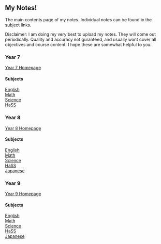 <head>
  <title>Notes</title>
</head>
<body>
  <h2>My Notes!</h2>
  <p>The main contents page of my notes. Individual notes can be found in the subject links.</p>
  <p>Disclaimer: I am doing my very best to upload my notes. They will come out periodically. Quality and accuracy not guranteed, and usually wont cover all objectives and course content. I hope these are somewhat helpful to you.</p>
  <h3>Year 7</h3>
  <p><a href="https://shan-mei.github.io/shanmeis-notes/notes/year-7.html"><span class="button">Year 7 Homepage</span></a></p>
  <h4>Subjects</h4>
  <p><a href="https://shan-mei.github.io/shanmeis-notes/notes/year-7/english.html"><span class="button">English</span></a><br><a href="https://shan-mei.github.io/shanmeis-notes/notes/year-7/math.html"><span class="button">Math</span></a><br><a href="https://shan-mei.github.io/shanmeis-notes/notes/year-7/science.html"><span class="button">Science</span></a><br><a href="https://shan-mei.github.io/shanmeis-notes/notes/year-7/hass.html"><span class="button">HaSS</span></a></p>
  <h3>Year 8</h3>
  <p><a href="https://shan-mei.github.io/shanmeis-notes/notes/year-8.html"><span class="button">Year 8 Homepage</span></a></p>
  <h4>Subjects</h4>
  <p><a href="https://shan-mei.github.io/shanmeis-notes/notes/year-8/english.html"><span class="button">English</span></a><br><a href="https://shan-mei.github.io/shanmeis-notes/notes/year-8/math.html"><span class="button">Math</span></a><br><a href="https://shan-mei.github.io/shanmeis-notes/notes/year-8/science.html"><span class="button">Science</span></a><br><a href="https://shan-mei.github.io/shanmeis-notes/notes/year-8/hass.html"><span class="button">HaSS</span></a><br><a href="https://shan-mei.github.io/shanmeis-notes/notes/year-8/japanese.html"><span class="button">Japanese</span></a></p>
  <h3>Year 9</h3>
  <p><a href="https://shan-mei.github.io/shanmeis-notes/notes/year-9.html"><span class="button">Year 9 Homepage</span></a></p>
  <h4>Subjects</h4>
  <p><a href="https://shan-mei.github.io/shanmeis-notes/notes/year-9/english.html"><span class="button">English</span></a><br><a href="https://shan-mei.github.io/shanmeis-notes/notes/year-9/math.html"><span class="button">Math</span></a><br><a href="https://shan-mei.github.io/shanmeis-notes/notes/year-9/science.html"><span class="button">Science</span></a><br><a href="https://shan-mei.github.io/shanmeis-notes/notes/year-9/hass.html"><span class="button">HaSS</span></a><br><a href="https://shan-mei.github.io/shanmeis-notes/notes/year-9/japanese.html"><span class="button">Japanese</span></a></p>
</body>
